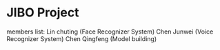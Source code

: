 # JIBO Project
members list:
Lin chuting (Face Recognizer System)
Chen Junwei (Voice Recognizer System)
Chen Qingfeng (Model building)
